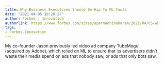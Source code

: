 ```yaml
---
title: Why Business Executives Should Be Hip To ML Tools
date: "2021-04-05 18:28:27"
author: Forbes - Innovation
authorlink: https://www.forbes.com/sites/aparnadhinakaran/2021/04/05/why-business-executive-should-be-hip-to-ml-tools/
tags:
- Forbes-Innovation
---
```

My co-founder Jason previously led video ad company TubeMogul (acquired by Adobe), which relied on ML to ensure that its advertisers didn’t waste their media spend on ads that nobody saw, or ads that only bots saw.